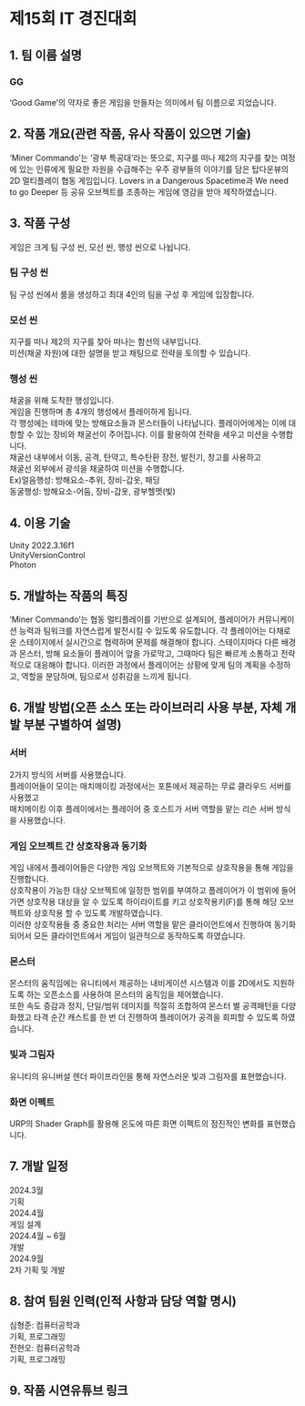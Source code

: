 # 제15회 IT 경진대회
## 1. 팀 이름 설명
### GG
‘Good Game’의 약자로 좋은 게임을 만들자는 의미에서 팀 이름으로 지었습니다.

## 2. 작품 개요(관련 작품, 유사 작품이 있으면 기술)
‘Miner Commando’는 ‘광부 특공대’라는 뜻으로, 지구를 떠나 제2의 지구를 찾는 여정에 있는 인류에게 필요한 자원을 수급해주는 우주 광부들의 이야기를 담은 탑다운뷰의 2D 멀티플레이 협동 게임입니다. Lovers in a Dangerous Spacetime과 We need to go Deeper 등 공유 오브젝트를 조종하는 게임에 영감을 받아 제작하였습니다.

## 3. 작품 구성
게임은 크게 팀 구성 씬, 모선 씬, 행성 씬으로 나뉩니다.
### 팀 구성 씬
팀 구성 씬에서 룸을 생성하고 최대 4인의 팀을 구성 후 게임에 입장합니다.
### 모선 씬
지구를 떠나 제2의 지구를 찾아 떠나는 함선의 내부입니다.  
미션(채굴 자원)에 대한 설명을 받고 채팅으로 전략을 토의할 수 있습니다.
### 행성 씬
채굴을 위해 도착한 행성입니다.  
게임을 진행하며 총 4개의 행성에서 플레이하게 됩니다.  
각 행성에는 테마에 맞는 방해요소들과 몬스터들이 나타납니다. 플레이어에게는 이에 대항할 수 있는 장비와 채굴선이 주어집니다. 이를 활용하여 전략을 세우고 미션을 수행합니다.  
채굴선 내부에서 이동, 공격, 탄약고, 특수탄환 장전, 발전기, 창고를 사용하고  
채굴선 외부에서 광석을 채굴하여 미션을 수행합니다.  
Ex)얼음행성: 방해요소-추위, 장비-갑옷, 패딩  
   동굴행성: 방해요소-어둠, 장비-갑옷, 광부헬멧(빛)

## 4. 이용 기술
Unity 2022.3.16f1  
UnityVersionControl  
Photon

## 5. 개발하는 작품의 특징
‘Miner Commando’는 협동 멀티플레이를 기반으로 설계되어, 플레이어가 커뮤니케이션 능력과 팀워크를 자연스럽게 발전시킬 수 있도록 유도합니다. 각 플레이어는 다채로운 스테이지에서 실시간으로 협력하며 문제를 해결해야 합니다. 스테이지마다 다른 배경과 몬스터, 방해 요소들이 플레이어 앞을 가로막고, 그때마다 팀은 빠르게 소통하고 전략적으로 대응해야 합니다. 이러한 과정에서 플레이어는 상황에 맞게 팀의 계획을 수정하고, 역할을 분담하며, 팀으로서 성취감을 느끼게 됩니다.

## 6. 개발 방법(오픈 소스 또는 라이브러리 사용 부분, 자체 개발 부분 구별하여 설명)
### 서버
2가지 방식의 서버를 사용했습니다.  
플레이어들이 모이는 매치메이킹 과정에서는 포톤에서 제공하는 무료 클라우드 서버를 사용했고  
매치메이킹 이후 플레이에서는 플레이어 중 호스트가 서버 역할을 맡는 리슨 서버 방식을 사용했습니다.
### 게임 오브젝트 간 상호작용과 동기화
게임 내에서 플레이어들은 다양한 게임 오브젝트와 기본적으로 상호작용을 통해 게임을 진행합니다.  
상호작용이 가능한 대상 오브젝트에 일정한 범위를 부여하고 플레이어가 이 범위에 들어가면 상호작용 대상을 알 수 있도록 하이라이트를 키고 상호작용키(F)를 통해 해당 오브젝트와 상호작용 할 수 있도록 개발하였습니다.  
이러한 상호작용들 중 중요한 처리는 서버 역할을 맡은 클라이언트에서 진행하여 동기화 되어서 모든 클라이언트에서 게임이 일관적으로 동작하도록 하였습니다.
### 몬스터
몬스터의 움직임에는 유니티에서 제공하는 내비게이션 시스템과 이를 2D에서도 지원하도록 하는 오픈소스를 사용하여 몬스터의 움직임을 제어했습니다.  
또한 속도 증감과 정지, 단일/범위 데미지를 적절히 조합하여 몬스터 별 공격패턴을 다양화했고 타격 순간 캐스트를 한 번 더 진행하여 플레이어가 공격을 회피할 수 있도록 하였습니다. 
### 빛과 그림자
유니티의 유니버설 렌더 파이프라인을 통해 자연스러운 빛과 그림자를 표현했습니다.
### 화면 이펙트
URP의 Shader Graph를 활용해 온도에 따른 화면 이펙트의 점진적인 변화를 표현했습니다.

## 7. 개발 일정
2024.3월  
기획  
2024.4월  
게임 설계  
2024.4월 ~ 6월  
개발  
2024.9월  
2차 기획 및 개발

## 8. 참여 팀원 인력(인적 사항과 담당 역할 명시)
심형준: 컴퓨터공학과   
기획, 프로그래밍  
전현오: 컴퓨터공학과  
기획, 프로그래밍

## 9. 작품 시연유튜브 링크
